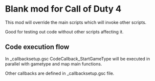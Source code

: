 # Blank mod for Call of Duty 4

This mod will override the main scripts which will invoke other scripts.

Good for testing out code without other scripts affecting it.

## Code execution flow

In _callbacksetup.gsc CodeCallback_StartGameType will be executed in parallel
with gametype and map main functions.

Other callbacks are defined in _callbacksetup.gsc file.
